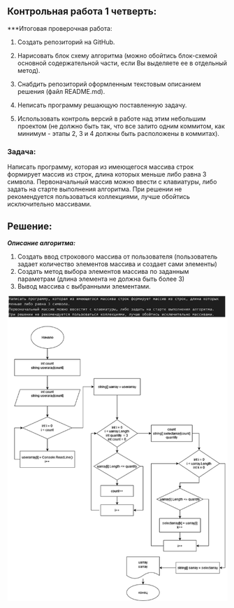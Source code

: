 ## Контрольная работа 1 четверть:

***Итоговая проверочная работа:

1. Создать репозиторий на GitHub.

2. Нарисовать блок схему алгоритма (можно обойтись блок-схемой основной содержательной части, если Вы выделяете ее в отдельный метод).

3. Снабдить репозиторий оформленным текстовым описанием решения (файл README.md).

4. Неписать программу решающую поставленную задачу.

5. Использовать контроль версий в работе над этим небольшим проектом (не должно быть так, что все залито одним коммитом, как минимум - этапы 2, 3 и 4 должны быть расположены в коммитах).

### Задача: 
Написать программу, которая из имеющегося массива строк формирует массив из строк, длина которых меньше либо равна 3 символа.
Первоначальный массив можно ввeсти с клавиатуры, либо задать на старте выполнения алгоритма.
При решении не рекомендуется пользоваться коллекциями, лучше обойтись исключительно массивами.

## Решение:
***Описание алгоритма:***
1. Создать ввод строкового массива от пользователя (пользователь задает количество элементов массива и создает сами элементы)
2. Создать метод выбора элементов массива по заданным параметрам (длина элемента не должна быть более 3)
3. Вывод массива с выбранными элементами.
    
![Блок-схема](Control_FQ.drawio.png)




    